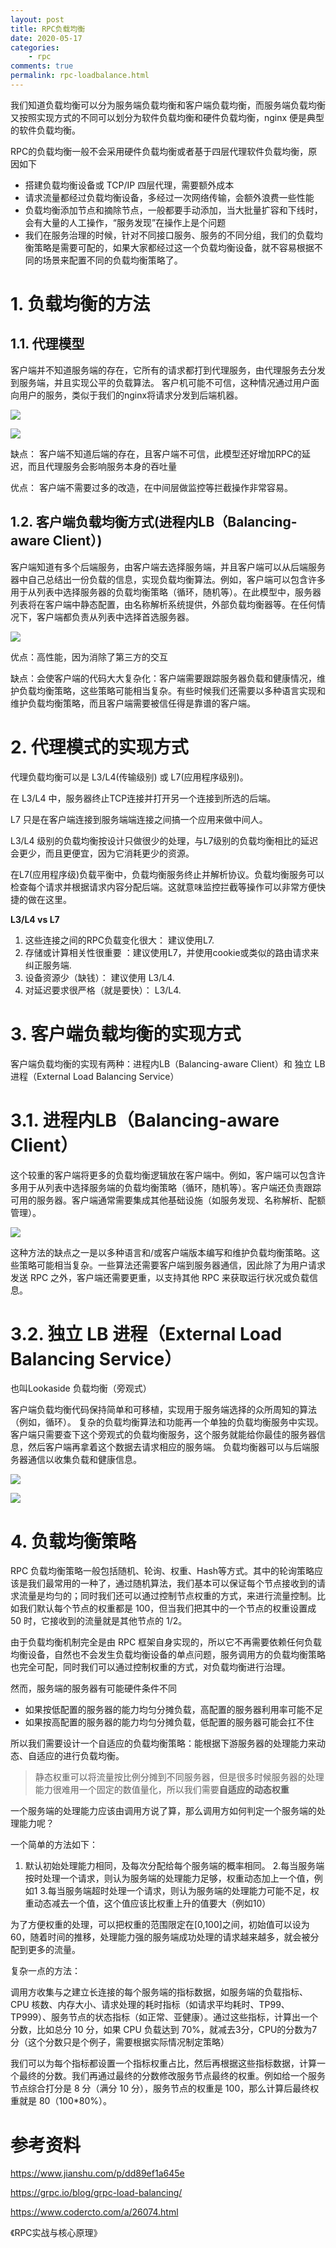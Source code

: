 ```yaml
---
layout: post
title: RPC负载均衡
date: 2020-05-17
categories:
    - rpc
comments: true
permalink: rpc-loadbalance.html
---
```


我们知道负载均衡可以分为服务端负载均衡和客户端负载均衡，而服务端负载均衡又按照实现方式的不同可以划分为软件负载均衡和硬件负载均衡，nginx 便是典型的软件负载均衡。

RPC的负载均衡一般不会采用硬件负载均衡或者基于四层代理软件负载均衡，原因如下

- 搭建负载均衡设备或 TCP/IP 四层代理，需要额外成本
- 请求流量都经过负载均衡设备，多经过一次网络传输，会额外浪费一些性能
- 负载均衡添加节点和摘除节点，一般都要手动添加，当大批量扩容和下线时，会有大量的人工操作，“服务发现”在操作上是个问题
- 我们在服务治理的时候，针对不同接口服务、服务的不同分组，我们的负载均衡策略是需要可配的，如果大家都经过这一个负载均衡设备，就不容易根据不同的场景来配置不同的负载均衡策略了。

# 1. 负载均衡的方法

## 1.1. 代理模型
客户端并不知道服务端的存在，它所有的请求都打到代理服务，由代理服务去分发到服务端，并且实现公平的负载算法。 客户机可能不可信，这种情况通过用户面向用户的服务，类似于我们的nginx将请求分发到后端机器。

![](/assets/images/posts/rpc-loadbalance/rpc-loadbalance-1.png)

![](/assets/images/posts/rpc-loadbalance/rpc-loadbalance-2.png)

缺点： 客户端不知道后端的存在，且客户端不可信，此模型还好增加RPC的延迟，而且代理服务会影响服务本身的吞吐量

优点： 客户端不需要过多的改造，在中间层做监控等拦截操作非常容易。

## 1.2. 客户端负载均衡方式(进程内LB（Balancing-aware Client）)
客户端知道有多个后端服务，由客户端去选择服务端，并且客户端可以从后端服务器中自己总结出一份负载的信息，实现负载均衡算法。例如，客户端可以包含许多用于从列表中选择服务器的负载均衡策略（循环，随机等）。在此模型中，服务器列表将在客户端中静态配置，由名称解析系统提供，外部负载均衡器等。在任何情况下，客户端都负责从列表中选择首选服务器。

![](/assets/images/posts/rpc-loadbalance/rpc-loadbalance-3.png)

优点：高性能，因为消除了第三方的交互

缺点：会使客户端的代码大大复杂化：客户端需要跟踪服务器负载和健康情况，维护负载均衡策略，这些策略可能相当复杂。有些时候我们还需要以多种语言实现和维护负载均衡策略，而且客户端需要被信任得是靠谱的客户端。

# 2. 代理模式的实现方式

代理负载均衡可以是 L3/L4(传输级别) 或 L7(应用程序级别)。

在 L3/L4 中，服务器终止TCP连接并打开另一个连接到所选的后端。

L7 只是在客户端连接到服务端端连接之间搞一个应用来做中间人。

L3/L4 级别的负载均衡按设计只做很少的处理，与L7级别的负载均衡相比的延迟会更少，而且更便宜，因为它消耗更少的资源。

在L7(应用程序级)负载平衡中，负载均衡服务终止并解析协议。负载均衡服务可以检查每个请求并根据请求内容分配后端。这就意味监控拦截等操作可以非常方便快捷的做在这里。

**L3/L4 vs L7**

1. 这些连接之间的RPC负载变化很大： 建议使用L7.
2. 存储或计算相关性很重要 ：建议使用L7，并使用cookie或类似的路由请求来纠正服务端.
3. 设备资源少（缺钱）： 建议使用 L3/L4.
4. 对延迟要求很严格（就是要快）： L3/L4.

# 3. 客户端负载均衡的实现方式

客户端负载均衡的实现有两种：进程内LB（Balancing-aware Client）和 独立 LB 进程（External Load Balancing Service）

# 3.1. 进程内LB（Balancing-aware Client）
这个较重的客户端将更多的负载均衡逻辑放在客户端中。例如，客户端可以包含许多用于从列表中选择服务端的负载均衡策略（循环，随机等）。客户端还负责跟踪可用的服务器。客户端通常需要集成其他基础设施（如服务发现、名称解析、配额管理）。

![](/assets/images/posts/rpc-loadbalance/rpc-loadbalance-4.png)

这种方法的缺点之一是以多种语言和/或客户端版本编写和维护负载均衡策略。这些策略可能相当复杂。一些算法还需要客户端到服务器通信，因此除了为用户请求发送 RPC 之外，客户端还需要更重，以支持其他 RPC 来获取运行状况或负载信息。

# 3.2. 独立 LB 进程（External Load Balancing Service）

也叫Lookaside 负载均衡（旁观式）

客户端负载均衡代码保持简单和可移植，实现用于服务端选择的众所周知的算法（例如，循环）。 复杂的负载均衡算法和功能再一个单独的负载均衡服务中实现。客户端只需要查下这个旁观式的负载均衡服务，这个服务就能给你最佳的服务器信息，然后客户端再拿着这个数据去请求相应的服务端。 负载均衡器可以与后端服务器通信以收集负载和健康信息。

![](/assets/images/posts/rpc-loadbalance/rpc-loadbalance-5.png)

![](/assets/images/posts/rpc-loadbalance/rpc-loadbalance-6.png)

# 4. 负载均衡策略
RPC 负载均衡策略一般包括随机、轮询、权重、Hash等方式。其中的轮询策略应该是我们最常用的一种了，通过随机算法，我们基本可以保证每个节点接收到的请求流量是均匀的；同时我们还可以通过控制节点权重的方式，来进行流量控制。比如我们默认每个节点的权重都是 100，但当我们把其中的一个节点的权重设置成 50 时，它接收到的流量就是其他节点的 1/2。

由于负载均衡机制完全是由 RPC 框架自身实现的，所以它不再需要依赖任何负载均衡设备，自然也不会发生负载均衡设备的单点问题，服务调用方的负载均衡策略也完全可配，同时我们可以通过控制权重的方式，对负载均衡进行治理。

然而，服务端的服务器有可能硬件条件不同

- 如果按低配置的服务器的能力均匀分摊负载，高配置的服务器利用率可能不足
- 如果按高配置的服务器的能力均匀分摊负载，低配置的服务器可能会扛不住

所以我们需要设计一个自适应的负载均衡策略：能根据下游服务器的处理能力来动态、自适应的进行负载均衡。

> 静态权重可以将流量按比例分摊到不同服务器，但是很多时候服务器的处理能力很难用一个固定的数值量化，所以我们需要**自适应的动态权重**

一个服务端的处理能力应该由调用方说了算，那么调用方如何判定一个服务端的处理能力呢？

一个简单的方法如下：

1. 默认初始处理能力相同，及每次分配给每个服务端的概率相同。
2.每当服务端按时处理一个请求，则认为服务端的处理能力足够，权重动态加上一个值，例如1
3.每当服务端超时处理一个请求，则认为服务端的处理能力可能不足，权重动态减去一个值，这个值应该比权重上升的值要大（例如10）

为了方便权重的处理，可以把权重的范围限定在[0,100]之间，初始值可以设为60，随着时间的推移，处理能力强的服务端成功处理的请求越来越多，就会被分配到更多的流量。

复杂一点的方法：

调用方收集与之建立长连接的每个服务端的指标数据，如服务端的负载指标、CPU 核数、内存大小、请求处理的耗时指标（如请求平均耗时、TP99、TP999）、服务节点的状态指标（如正常、亚健康）。通过这些指标，计算出一个分数，比如总分 10 分，如果 CPU 负载达到 70%，就减去3分，CPU的分数为7分（这个分数只是个例子，需要根据实际情况制定策略）

我们可以为每个指标都设置一个指标权重占比，然后再根据这些指标数据，计算一个最终的分数。我们再通过最终的分数修改服务节点最终的权重。例如给一个服务节点综合打分是 8 分（满分 10 分），服务节点的权重是 100，那么计算后最终权重就是 80（100*80%）。

# 参考资料

https://www.jianshu.com/p/dd89ef1a645e

https://grpc.io/blog/grpc-load-balancing/

https://www.codercto.com/a/26074.html

《RPC实战与核心原理》

